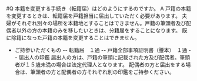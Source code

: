 #Q 本籍を変更する手続き（転籍届）はどのようにするのですか。
A 戸籍の本籍を変更するときは、転籍届を戸籍担当に届出していただく必要があります。
夫婦がそれぞれ別々の場所を本籍地とすることはできません。戸籍の筆頭者及び配偶者以外の方の本籍のみを移したいときは、分籍届をすることになります。
既に除籍になった戸籍の本籍を変更することはできません。

- ご持参いただくもの
-- 転籍届　１通
-- 戸籍全部事項証明書（謄本）　１通
-- 届出人の印鑑
届出人の方は、戸籍の筆頭に記載された方及び配偶者。筆頭者が１５歳未満の場合は法定代理人となります。
配偶者の方と届出をする場合は、筆頭者の方と配偶者の方それぞれ別の印鑑をご持参ください。


